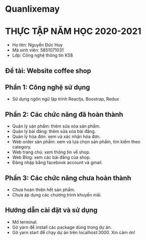 # Quanlixemay
# THỰC TẬP NĂM HỌC 2020-2021
- Họ tên: Nguyễn Đức Huy
- Mã sinh viên: 5851071031
- Lớp: Công nghệ thông tin K58
## Đề tài: Website coffee shop
## Phần 1: Công nghệ sử dụng
- Sử dụng ngôn ngữ lập trình Reactjs, Boostrap, Redux
## Phần 2: Các chức năng đã hoàn thành
- Quản lý sản phẩm: thêm sửa xóa sản phẩm.
- Quản lý bài đăng: thêm sửa xóa bài đăng.
- Quản lý hóa đơn: xem và xác nhận hóa đơn.
- Web order sản phẩm: xem và lựa chọn sản phẩm, tìm kiếm theo category.
- Web trang chủ: xem thông tin về shop.
- Web Blog: xem các bài đăng của shop.
- Đăng nhập bằng facebook account và gmail.

## Phần 3: Các chức năng chưa hoàn thành
- Chưa hoàn thiện hết sản phẩm.
- Chưa áp dụng các chương trình khuyến mãi.

## Hướng dẫn cài đặt và sử dụng
- Mở terminal.
- Gõ yarn để install các package dùng trong dự án.
- Gõ yarn start để chạy dự án trên localhost:3000.
Xin cám ơn!